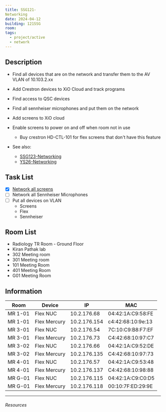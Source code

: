 ```yaml
---
title: SSG121-
Networking
date: 2024-04-12
building: 121SSG
room: 
tags:
  - project/active
  - network
---
```


## Description

- Find all devices that are on the network and transfer them to the AV VLAN of 10.103.2.xx
- Add Crestron devices to XiO Cloud and track programs
- Find access to QSC devices
- Find all sennheiser microphones and put them on the network
- Add screens to XiO cloud
- Enable screens to power on and off when room not in use
	- Buy crestron HD-CTL-101 for flex screens that don't have this feature

- See also:
	- [SSG123-Networking](SSG123-Networking.md)
	- [YS26-Networking](YS26-Networking.md)

## Task List

- [x] [Network all screens](../../04-Archive/Completed/Networking-Screens-121.md)
- [ ] Network all Sennheiser Microphones
- [ ] Put all devices on VLAN
	- Screens
	- Flex
	- Sennheiser

## Room List
- Radiology TR Room - Ground Floor
- Kiran Pathak lab
- 302 Meeting room 
- 301 Meeting room 
- 101 Meeting Room
- 401 Meeting Room
- G01 Meeting Room


## Information

Room    | Device       | IP           | MAC 
------- | ------------ | ------------ | ----------------- 
MR 1-01 | Flex NUC     | 10.2.176.68  | 04:42:1A:C9:58:FE 
MR 1-01 | Flex Mercury | 10.2.176.154 | c4:42:68:10:9e:13 
MR 3-01 | Flex NUC     | 10.2.176.54  | 7C:10:C9:B8:F7:EF 
MR 3-01 | Flex Mercury | 10.2.176.73  | C4:42:68:10:97:C7 
MR 3-02 | Flex NUC     | 10.2.176.66  | 04:42:1A:C9:52:DE 
MR 3-02 | Flex Mercury | 10.2.176.135 | C4:42:68:10:97:73 
MR 4-01 | Flex NUC     | 10.2.176.57  | 04:42:1A:C9:53:48 
MR 4-01 | Flex Mercury | 10.2.176.137 | C4:42:68:10:98:88 
MR G-01 | Flex NUC     | 10.2.176.115 | 04:42:1A:C9:C0:D5 
MR G-01 | Flex Mercury | 10.2.176.118 | 00:10:7F:ED:29:9E 

---

###### Resources

